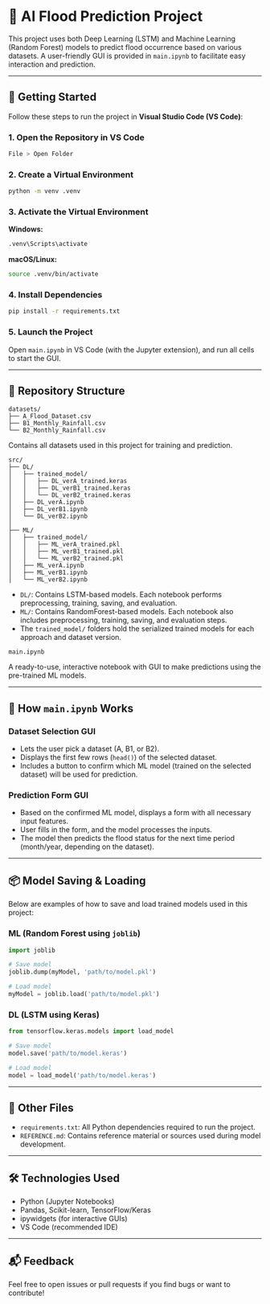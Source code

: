 # 🌊 AI Flood Prediction Project

This project uses both Deep Learning (LSTM) and Machine Learning (Random Forest) models to predict flood occurrence based on various datasets. A user-friendly GUI is provided in `main.ipynb` to facilitate easy interaction and prediction.

---

## 🚀 Getting Started

Follow these steps to run the project in **Visual Studio Code (VS Code)**:

### 1. Open the Repository in VS Code

```bash
File > Open Folder
```

### 2. Create a Virtual Environment

```bash
python -m venv .venv
```

### 3. Activate the Virtual Environment

**Windows:**
```bash
.venv\Scripts\activate
```

**macOS/Linux:**
```bash
source .venv/bin/activate
```

### 4. Install Dependencies

```bash
pip install -r requirements.txt
```

### 5. Launch the Project

Open `main.ipynb` in VS Code (with the Jupyter extension), and run all cells to start the GUI.

---

## 📁 Repository Structure

```
datasets/
├── A_Flood_Dataset.csv
├── B1_Monthly_Rainfall.csv
└── B2_Monthly_Rainfall.csv
```
Contains all datasets used in this project for training and prediction.

```
src/
├── DL/
│   ├── trained_model/
│   │   ├── DL_verA_trained.keras
│   │   ├── DL_verB1_trained.keras
│   │   └── DL_verB2_trained.keras
│   ├── DL_verA.ipynb
│   ├── DL_verB1.ipynb
│   └── DL_verB2.ipynb
│
├── ML/
│   ├── trained_model/
│   │   ├── ML_verA_trained.pkl
│   │   ├── ML_verB1_trained.pkl
│   │   └── ML_verB2_trained.pkl
│   ├── ML_verA.ipynb
│   ├── ML_verB1.ipynb
│   └── ML_verB2.ipynb
```

- `DL/`: Contains LSTM-based models. Each notebook performs preprocessing, training, saving, and evaluation.
- `ML/`: Contains RandomForest-based models. Each notebook also includes preprocessing, training, saving, and evaluation steps.
- The `trained_model/` folders hold the serialized trained models for each approach and dataset version.

```
main.ipynb
```
A ready-to-use, interactive notebook with GUI to make predictions using the pre-trained ML models.

---

## 🧠 How `main.ipynb` Works

### Dataset Selection GUI
- Lets the user pick a dataset (A, B1, or B2).
- Displays the first few rows (`head()`) of the selected dataset.
- Includes a button to confirm which ML model (trained on the selected dataset) will be used for prediction.

### Prediction Form GUI
- Based on the confirmed ML model, displays a form with all necessary input features.
- User fills in the form, and the model processes the inputs.
- The model then predicts the flood status for the next time period (month/year, depending on the dataset).

---

## 📦 Model Saving & Loading

Below are examples of how to save and load trained models used in this project:

### ML (Random Forest using `joblib`)

```python
import joblib

# Save model
joblib.dump(myModel, 'path/to/model.pkl')

# Load model
myModel = joblib.load('path/to/model.pkl')
```

### DL (LSTM using Keras)

```python
from tensorflow.keras.models import load_model

# Save model
model.save('path/to/model.keras')

# Load model
model = load_model('path/to/model.keras')
```

---

## 📄 Other Files

- `requirements.txt`: All Python dependencies required to run the project.
- `REFERENCE.md`: Contains reference material or sources used during model development.

---

## 🛠 Technologies Used

- Python (Jupyter Notebooks)
- Pandas, Scikit-learn, TensorFlow/Keras
- ipywidgets (for interactive GUIs)
- VS Code (recommended IDE)

---

## 📬 Feedback

Feel free to open issues or pull requests if you find bugs or want to contribute!



